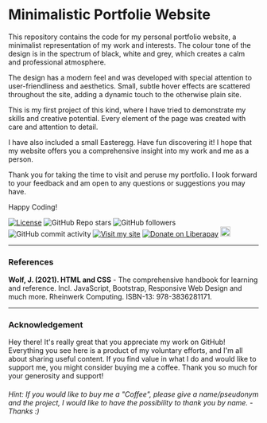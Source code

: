 # Minimalistic Portfolie Website

This repository contains the code for my personal portfolio website, a minimalist representation of my work and interests. 
The colour tone of the design is in the spectrum of black, white and grey, which creates a calm and professional atmosphere.

The design has a modern feel and was developed with special attention to user-friendliness and aesthetics. 
Small, subtle hover effects are scattered throughout the site, adding a dynamic touch to the otherwise plain site.

This is my first project of this kind, where I have tried to demonstrate my skills and creative potential. Every element 
of the page was created with care and attention to detail.

I have also included a small Easteregg. Have fun discovering it! I hope that my website offers you a comprehensive 
insight into my work and me as a person.

Thank you for taking the time to visit and peruse my portfolio. I look forward to your feedback and am open to any 
questions or suggestions you may have.

Happy Coding!

[![License](https://img.shields.io/badge/license-MIT-blue)](./LICENSE)
![GitHub Repo stars](https://img.shields.io/github/stars/tmwProjects/tmwProjects.github.io?style=social) 
![GitHub followers](https://img.shields.io/github/followers/tmwProjects?style=social) 
![GitHub commit activity](https://img.shields.io/github/commit-activity/w/tmwProjects/tmwProjects.github.io) 
[![Visit my site](https://img.shields.io/badge/Visit%20my%20site-Online-important)](https://tmwprojects.github.io/)
[![Donate on Liberapay](https://img.shields.io/badge/Donate-Liberapay-yellow)](https://liberapay.com/tmwProjects/donate)
<a href="https://www.buymeacoffee.com/tmwcontactQ"><img src="https://www.buymeacoffee.com/assets/img/custom_images/orange_img.png" height="20.4px"></a>

***

### References

**Wolf, J. (2021). HTML and CSS** - The comprehensive handbook for learning and reference. Incl. JavaScript, Bootstrap, Responsive Web Design and much more. Rheinwerk Computing. ISBN-13: 978-3836281171.


***

### Acknowledgement

Hey there! It's really great that you appreciate my work on GitHub! Everything you see here is a product of my voluntary efforts, and I'm all about sharing useful content. If you find value in what I do and would like to support me, you might consider buying me a coffee. Thank you so much for your generosity and support!

###### Hint: If you would like to buy me a "Coffee", please give a name/pseudonym and the project, I would like to have the possibility to thank you by name. - Thanks :)